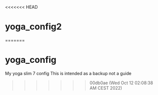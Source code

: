 <<<<<<< HEAD
# yoga_config2
=======
# yoga_config

My yoga slim 7 config 
This is intended as a backup not a guide
>>>>>>> 00db0ae (Wed Oct 12 02:08:38 AM CEST 2022)
